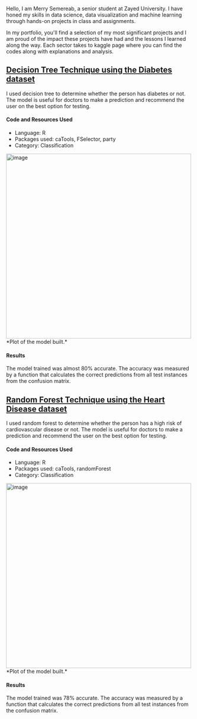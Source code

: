 Hello, I am Merry Semereab, a senior student at Zayed University. I have honed my skills in data science, data visualization and machine learning through hands-on projects in class and assignments.

In my portfolio, you'll find a selection of my most significant projects and I am proud of the impact these projects have had and the lessons I learned along the way.
Each sector takes to kaggle page where you can find the codes along with explanations and analysis.

## <a href="https://www.kaggle.com/code/merryzeray/decision-tree-technique-using-the-diabetes-dataset" target="_blank"> Decision Tree Technique using the Diabetes dataset </a>
I used decision tree to determine whether the person has diabetes or not. The model is useful for doctors to make a prediction and recommend the user on the best option for testing. 
#### Code and Resources Used
* Language: R
* Packages used: caTools, FSelector, party
* Category: Classification
 <div align=”center”>  <img width="500" alt="image" src="https://user-images.githubusercontent.com/59441158/215346128-f3a240b1-928c-4522-9fa3-7f7afe184056.png"> </div>
*Plot of the model built.*

#### Results 
The model trained was almost 80% accurate. The accuracy was measured by a function that calculates the correct predictions from all test instances from the confusion matrix.

## <a href="https://www.kaggle.com/code/merryzeray/random-forest-technique-using-the-heart-disease" target="_blank"> Random Forest Technique using the Heart Disease dataset </a>
I used random forest to determine whether the person has a high risk of cardiovascular disease or not. The model is useful for doctors to make a prediction and recommend the user on the best option for testing.
#### Code and Resources Used
* Language: R
* Packages used: caTools, randomForest
* Category: Classification
 <div align=”center”>  <img width="500" alt="image" src="https://user-images.githubusercontent.com/59441158/215346169-e063bddb-f78c-4e87-b3cb-7e9b0f97521d.png"> </div>
*Plot of the model built.*

#### Results 
The model trained was 78% accurate. The accuracy was measured by a function that calculates the correct predictions from all test instances from the confusion matrix.

